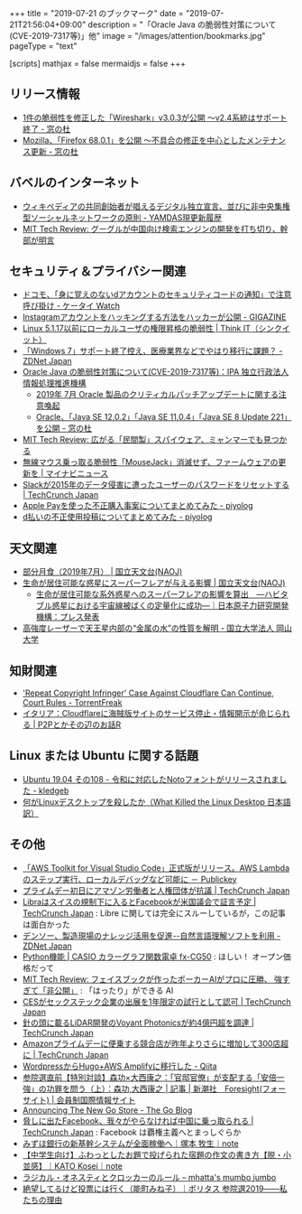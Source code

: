 +++
title = "2019-07-21 のブックマーク"
date =  "2019-07-21T21:56:04+09:00"
description = "「Oracle Java の脆弱性対策について(CVE-2019-7317等)」他"
image = "/images/attention/bookmarks.jpg"
pageType = "text"

[scripts]
  mathjax = false
  mermaidjs = false
+++

## リリース情報

- [1件の脆弱性を修正した「Wireshark」v3.0.3が公開 ～v2.4系統はサポート終了 - 窓の杜](https://forest.watch.impress.co.jp/docs/news/1196757.html)
- [Mozilla、「Firefox 68.0.1」を公開 ～不具合の修正を中心としたメンテナンス更新 - 窓の杜](https://forest.watch.impress.co.jp/docs/news/1196976.html)

## バベルのインターネット

- [ウィキペディアの共同創始者が唱えるデジタル独立宣言、並びに非中央集権型ソーシャルネットワークの原則 - YAMDAS現更新履歴](https://yamdas.hatenablog.com/entry/20190715/larrysanger)
- [MIT Tech Review: グーグルが中国向け検索エンジンの開発を打ち切り、幹部が明言](https://www.technologyreview.jp/nl/google-has-terminated-its-project-to-build-a-search-engine-for-china/)

## セキュリティ＆プライバシー関連

- [ドコモ、「身に覚えのないdアカウントのセキュリティコードの通知」で注意呼び掛け - ケータイ Watch](https://k-tai.watch.impress.co.jp/docs/news/1197345.html)
- [Instagramアカウントをハッキングする方法をハッカーが公開 - GIGAZINE](https://gigazine.net/news/20190722-hack-instagram-account/)
- [Linux 5.1.17以前にローカルユーザの権限昇格の脆弱性 | Think IT（シンクイット）](https://thinkit.co.jp/news/bn/16467)
- [「Windows 7」サポート終了控え、医療業界などでやはり移行に課題？ - ZDNet Japan](https://japan.zdnet.com/article/35140183/)
- [Oracle Java の脆弱性対策について(CVE-2019-7317等)：IPA 独立行政法人 情報処理推進機構](https://www.ipa.go.jp/security/ciadr/vul/20190717-jre.html)
    - [2019年 7月 Oracle 製品のクリティカルパッチアップデートに関する注意喚起](https://www.jpcert.or.jp/at/2019/at190030.html)
    - [Oracle、「Java SE 12.0.2」「Java SE 11.0.4」「Java SE 8 Update 221」を公開 - 窓の杜](https://forest.watch.impress.co.jp/docs/news/1196419.html)
- [MIT Tech Review: 広がる「民間製」スパイウェア、ミャンマーでも見つかる](https://www.technologyreview.jp/nl/spyware-dealers-spotted-in-myanmar/)
- [無線マウス乗っ取る脆弱性「MouseJack」消滅せず、ファームウェアの更新を | マイナビニュース](https://news.mynavi.jp/article/20190718-860962/)
- [Slackが2015年のデータ侵害に遭ったユーザーのパスワードをリセットする  |  TechCrunch Japan](https://techcrunch.com/2019/07/18/slack-password-breach/)
- [Apple Payを使った不正購入事案についてまとめてみた - piyolog](https://piyolog.hatenadiary.jp/entry/2019/07/20/070120)
- [d払いの不正使用投稿についてまとめてみた - piyolog](https://piyolog.hatenadiary.jp/entry/2019/07/20/083504)

## 天文関連

- [部分月食（2019年7月） | 国立天文台(NAOJ)](https://www.nao.ac.jp/astro/sky/2019/07-topics04.html)
- [生命が居住可能な惑星にスーパーフレアが与える影響 | 国立天文台(NAOJ)](https://www.nao.ac.jp/news/science/2019/20190716-kyoto.html)
    - [生命が居住可能な系外惑星へのスーパーフレアの影響を算出　―ハビタブル惑星における宇宙線被ばくの定量化に成功―｜日本原子力研究開発機構：プレス発表](https://www.jaea.go.jp/02/press2019/p19071601/)
- [高強度レーザーで天王星内部の“金属の水”の性質を解明 - 国立大学法人 岡山大学](http://www.okayama-u.ac.jp/tp/release/release_id641.html)

## 知財関連

- ['Repeat Copyright Infringer' Case Against Cloudflare Can Continue, Court Rules - TorrentFreak](https://torrentfreak.com/repeat-copyright-infringer-case-against-cloudflare-can-continue-court-rules-190716/)
- [イタリア：Cloudflareに海賊版サイトのサービス停止・情報開示が命じられる | P2Pとかその辺のお話R](https://p2ptk.org/copyright/2646)

## Linux または Ubuntu に関する話題

- [Ubuntu 19.04 その108 - 令和に対応したNotoフォントがリリースされました - kledgeb](https://kledgeb.blogspot.com/2019/07/ubuntu-1904-108-noto.html)
- [何がLinuxデスクトップを殺したか（What Killed the Linux Desktop 日本語訳）](https://www.yamdas.org/column/technique/linuxdesktopj.html)

## その他

- [「AWS Toolkit for Visual Studio Code」正式版がリリース。AWS Lambdaのステップ実行、ローカルデバッグなど可能に － Publickey](https://www.publickey1.jp/blog/19/aws_toolkit_for_visual_studio_codeaws_lmabda.html)
- [プライムデー初日にアマゾン労働者と人権団体が抗議  |  TechCrunch Japan](https://techcrunch.com/2019/07/15/amazon-prime-day-protest/)
- [Libraはスイスの規制下に入るとFacebookが米国議会で証言予定  |  TechCrunch Japan](https://techcrunch.com/2019/07/15/libra-testimony/) : Libre に関しては完全にスルーしているが，この記事は面白かった
- [デンソー、製造現場のナレッジ活用を促進--自然言語理解ソフトを利用 - ZDNet Japan](https://japan.zdnet.com/article/35139911/)
- [Python機能 | CASIO カラーグラフ関数電卓 fx-CG50](https://web.casio.jp/dentaku/fxcg50/python.html) : ほしい！ オープン価格だって
- [MIT Tech Review: フェイスブックが作ったポーカーAIがプロに圧勝、 強すぎて「非公開」](https://www.technologyreview.jp/s/152581/facebooks-new-poker-playing-ai-could-wreck-the-online-poker-industry-so-its-not-being-released/) : 「はったり」ができる AI
- [CESがセックステック企業の出展を1年限定の試行として認可  |  TechCrunch Japan](https://techcrunch.com/2019/07/16/ces-will-allow-sex-tech-on-a-one-year-trial-bias-and-finally-bans-booth-babes/)
- [針の頭に載るLiDAR開発のVoyant Photonicsが約4億円超を調達  |  TechCrunch Japan](https://techcrunch.com/2019/07/16/voyant-photonics-raises-4-3m-to-fit-lidar-on-the-head-of-a-pin/)
- [Amazonプライムデーに便乗する競合店が昨年よりさらに増加して300店超に  |  TechCrunch Japan](https://techcrunch.com/2019/07/16/amazon-prime-day-sees-competition-from-more-than-expected-number-of-retailers/)
- [WordpressからHugo+AWS Amplifyに移行した - Qiita](https://qiita.com/mkiuchi/items/655ff75f68249ff5dd1f)
- [参院選直前【特別対談】森功×大西康之：「官邸官僚」が支配する「安倍一強」の功罪を問う（上）：森功,大西康之 | 記事 | 新潮社　Foresight(フォーサイト) | 会員制国際情報サイト](https://www.fsight.jp/articles/-/45632)
- [Announcing The New Go Store - The Go Blog](https://blog.golang.org/store)
- [脅しに出たFacebook、我々がやらなければ中国に乗っ取られる  |  TechCrunch Japan](https://techcrunch.com/2019/07/17/facebook-or-china/) : Facebook は覇権主義へとまっしぐらか
- [みずほ銀行の新基幹システムが全面稼働へ｜塚本 牧生｜note](https://note.mu/tsukamoto/n/n66e1be6b616b)
- [【中学生向け】ふわっとしたお題で投げられた宿題の作文の書き方【脱・小並感】｜KATO Kosei｜note](https://note.mu/katokosei/n/ncde0cafacadc)
- [ラジカル・オネスティとクロッカーのルール – mhatta's mumbo jumbo](https://www.mhatta.org/wp/2016/01/17/on-radical-honesty-and-crockers-rules/)
- [絶望してるけど投票には行く（能町みね子）｜ポリタス  参院選2019――私たちの理由](https://politas.jp/features/15/article/657)

